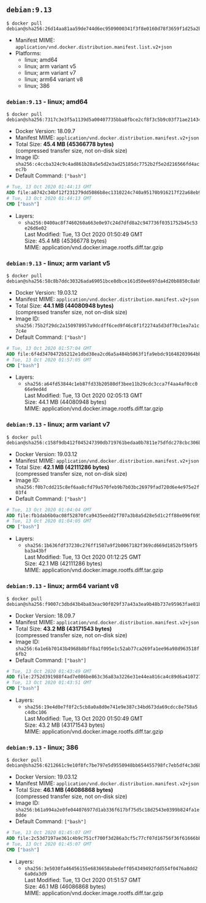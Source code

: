 ## `debian:9.13`

```console
$ docker pull debian@sha256:26d14aa81aa59de744d6ec9509000341f3f8e0160d78f3659f1d25a2b252d28e
```

-	Manifest MIME: `application/vnd.docker.distribution.manifest.list.v2+json`
-	Platforms:
	-	linux; amd64
	-	linux; arm variant v5
	-	linux; arm variant v7
	-	linux; arm64 variant v8
	-	linux; 386

### `debian:9.13` - linux; amd64

```console
$ docker pull debian@sha256:7317c3e3f5a1139d5a00407735bba8fbce2cf8f3c5b9c03f71ae21434e34e8cf
```

-	Docker Version: 18.09.7
-	Manifest MIME: `application/vnd.docker.distribution.manifest.v2+json`
-	Total Size: **45.4 MB (45366778 bytes)**  
	(compressed transfer size, not on-disk size)
-	Image ID: `sha256:c4ccba324c9c4ad861b28a5e5d2e3ad25185dc7752b2f5e2d216566fd4acec7b`
-	Default Command: `["bash"]`

```dockerfile
# Tue, 13 Oct 2020 01:44:13 GMT
ADD file:a8742c34bf12f231279dd5086b8ec1310224c740a95170b916217f22a68eb9a7 in / 
# Tue, 13 Oct 2020 01:44:13 GMT
CMD ["bash"]
```

-	Layers:
	-	`sha256:0400ac8f7460260a663e0e97c24d7dfd8a2c947736f0351752b45c53e26d6e02`  
		Last Modified: Tue, 13 Oct 2020 01:50:49 GMT  
		Size: 45.4 MB (45366778 bytes)  
		MIME: application/vnd.docker.image.rootfs.diff.tar.gzip

### `debian:9.13` - linux; arm variant v5

```console
$ docker pull debian@sha256:58c8b7ddc30326ada69051bce8dbce161d50ee697da4d20b8850c8ab90b8dcc0
```

-	Docker Version: 19.03.12
-	Manifest MIME: `application/vnd.docker.distribution.manifest.v2+json`
-	Total Size: **44.1 MB (44080948 bytes)**  
	(compressed transfer size, not on-disk size)
-	Image ID: `sha256:75b2f29dc2a150978957a9dcdff6ced9f46c8f1f2274a5d3df70c1ea7a1c7c4e`
-	Default Command: `["bash"]`

```dockerfile
# Tue, 13 Oct 2020 01:57:04 GMT
ADD file:6f4d3470472b5212e1dbd38ea2cd6a5a484b5063f1fa9ebdc91648203964bb75 in / 
# Tue, 13 Oct 2020 01:57:05 GMT
CMD ["bash"]
```

-	Layers:
	-	`sha256:a64fd53844c1eb87fd33b20580df3bee11b29cdc3cca7f4aa4af0cc066e9ed4d`  
		Last Modified: Tue, 13 Oct 2020 02:05:13 GMT  
		Size: 44.1 MB (44080948 bytes)  
		MIME: application/vnd.docker.image.rootfs.diff.tar.gzip

### `debian:9.13` - linux; arm variant v7

```console
$ docker pull debian@sha256:c158f9db412f045247390db719761bedaa0b7811e75dfdc278cbc306b224d18f
```

-	Docker Version: 19.03.12
-	Manifest MIME: `application/vnd.docker.distribution.manifest.v2+json`
-	Total Size: **42.1 MB (42111286 bytes)**  
	(compressed transfer size, not on-disk size)
-	Image ID: `sha256:f0b7cdd215c8ef6aa8cfd79a570feb9b7b03bc26979fad720d6e4e975e2f03f4`
-	Default Command: `["bash"]`

```dockerfile
# Tue, 13 Oct 2020 01:04:04 GMT
ADD file:fb1dab6b0ac08f52870fca9435eedd2f707a3b8a5d28e5d1c2ff88e096f695ec in / 
# Tue, 13 Oct 2020 01:04:05 GMT
CMD ["bash"]
```

-	Layers:
	-	`sha256:1b636fdf37230c276ff1507a9f2b0067182f369cd669d1852bf5b9f5ba3a43bf`  
		Last Modified: Tue, 13 Oct 2020 01:12:25 GMT  
		Size: 42.1 MB (42111286 bytes)  
		MIME: application/vnd.docker.image.rootfs.diff.tar.gzip

### `debian:9.13` - linux; arm64 variant v8

```console
$ docker pull debian@sha256:f9007c3dbd43b4ba83eac90f029f37a43a3ea9b48b737e95963fae81bc892313
```

-	Docker Version: 18.09.7
-	Manifest MIME: `application/vnd.docker.distribution.manifest.v2+json`
-	Total Size: **43.2 MB (43171543 bytes)**  
	(compressed transfer size, not on-disk size)
-	Image ID: `sha256:6a1e6b70143b4968b8bff8a1f095e1c52ab77ca269fa1ee96a98d963518f6fb2`
-	Default Command: `["bash"]`

```dockerfile
# Tue, 13 Oct 2020 01:43:49 GMT
ADD file:2752d391988f4ad7e086be863c36a83a3226e31e44ea816ca4c89d6a410727b1 in / 
# Tue, 13 Oct 2020 01:43:51 GMT
CMD ["bash"]
```

-	Layers:
	-	`sha256:19e4d0e7f8f2c5cb8a0a8d0e741e9e387c34bd673da69cdcc8e758a5c4dbc106`  
		Last Modified: Tue, 13 Oct 2020 01:50:49 GMT  
		Size: 43.2 MB (43171543 bytes)  
		MIME: application/vnd.docker.image.rootfs.diff.tar.gzip

### `debian:9.13` - linux; 386

```console
$ docker pull debian@sha256:6212661c9e10f8fc7be797e5d9550948bb654455798fc7eb5df4c3d6bac42315
```

-	Docker Version: 19.03.12
-	Manifest MIME: `application/vnd.docker.distribution.manifest.v2+json`
-	Total Size: **46.1 MB (46086868 bytes)**  
	(compressed transfer size, not on-disk size)
-	Image ID: `sha256:b61a994a2e0fe044076977d1ab336f617bf75d5c18d2543e0399b824fa1e8dde`
-	Default Command: `["bash"]`

```dockerfile
# Tue, 13 Oct 2020 01:45:07 GMT
ADD file:2c53d7197ae361c4b9c751cf700f3d286a3cf5c77cf07d16756f36f61666bb40 in / 
# Tue, 13 Oct 2020 01:45:07 GMT
CMD ["bash"]
```

-	Layers:
	-	`sha256:3e5030fa46456155e6836658abedeff054349492fdd554f0476a8dd26a0da3d9`  
		Last Modified: Tue, 13 Oct 2020 01:51:57 GMT  
		Size: 46.1 MB (46086868 bytes)  
		MIME: application/vnd.docker.image.rootfs.diff.tar.gzip

